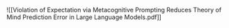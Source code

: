 ![[Violation of Expectation via Metacognitive Prompting Reduces Theory of Mind Prediction Error in Large Language Models.pdf]]
